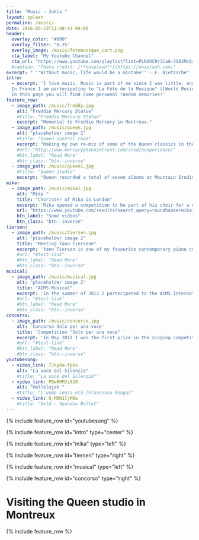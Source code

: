 ```yaml
---
title: "Music - Jokla "
layout: splash
permalink: /music/
date: 2016-03-23T11:48:41-04:00
header:
  overlay_color: "#000"
  overlay_filter: "0.35"
  overlay_image: /music/fetemusique_cart.png
  cta_label: "My Youtube Channel"
  cta_url: "https://www.youtube.com/playlist?list=PLNdUC0r3CaG-3S0JMcQrkEdAqhdjWKiq_"
  #caption: "Photo credit: [**Unsplash**](https://unsplash.com)"
excerpt: " ''Without music, life would be a mistake'' - F. Nietzsche"
intro: 
  - excerpt: 'I love music. Music is part of me since I was little, and it will always be. I started to sing when I was 7 years old and I took piano lessons (1998 - 2002). I joined the polyphonic choir "[JanuaVox](https://it.wikipedia.org/wiki/JanuaVox)" (2001-2003) and “[I polifonici di Genova](http://www.polifonicidigenova.org/2009/index.php)” (2003 - 2008) in Genoa. Later I got interested to contemporany music and I begun to took pop/rock singing lesson. I partecipated to several competitions in Genoa, joined and created some groups, and sang to wedding and party. I partecipated to the [AIMS Summer School](http://www.aims.uk.com/) Eastbourne (UK) attending the following courses: Cabaret class, Vocal Technique and Musical class.
  In France I am partecipating to "La Fête de la Musique" ([World Music Day](https://en.wikipedia.org/wiki/F%C3%AAte_de_la_Musique)) and recently I am creating a home recording studio to record acoustic pieces (piano and voice).
  In this page you will find some personal random memories!'
feature_row:
  - image_path: /music/freddy.jpg
    alt: "Freddie Mercury Statue"
    #title: "Freddie Mercury Statue"
    excerpt: "Memorial to Freddie Mercury in Montreux."
  - image_path: /music/queen.jpg
    alt: "placeholder image 2"
    #title: "Queen control room"
    excerpt: "Making my own re-mix of some of the Queen classics in the control room."
    #url: "http://www.mercuryphoenixtrust.com/studioexperience/"
    #btn_label: "Read More"
    #btn_class: "btn--inverse"
  - image_path: /music/queen1.jpg
    #title: "Queen studio"
    excerpt: "Queen recorded a total of seven albums at Mountain Studios."
mika:
  - image_path: /music/mika1.jpg
    alt: "Mika "
    title: "Chorister of Mika in London"
    excerpt: 'Mika opened a competition to be part of his choir for a concert in London. I decided to participate to the audition and finally I was chosen! I met a lot of nice people, learned my part with the members of the band (mainly with the guitarist Tim Van Der Kuil, who plays guitar for Adele too), danced and sang with Mika on the [Roundhouse](http://www.roundhouse.org.uk/) stage!  It was an awasome experience, that I will never forget. [Here](https://www.flickr.com/photos/770/8271183487/in/album-72157632254422212/) some nice pictures! '
    url: "https://www.youtube.com/results?search_query=roundhouse+mika+2012"
    btn_label: "Some videos"
    btn_class: "btn--inverse"
tiersen:
  - image_path: /music/tiersen.jpg
    alt: "placeholder image 2"
    title: "Meeting Yann Tiersenn"
    excerpt: 'Yann Tiersen is one of my favourite contemporary piano composer, you may know him thanks to the [soundtrack](https://www.youtube.com/watch?v=7d1pfcYkCqI&list=PLA116EF3328E17501) of the film Amélie. During his Midsummer Cycling Tour in Brittany he stopped at the Blind Spot Records in Rennes, where I had the opportunity to have a nice talk with him. His new album, called [Eusa](http://eusasound.bzh/#firstPage) is comprised of 10 new solo piano pieces inspired by locations on the island of Ushant in Brittany, where Tiersen lives.'
    #url: "#test-link"
    #btn_label: "Read More"
    #btn_class: "btn--inverse"
musical:
  - image_path: /music/musical.jpg
    alt: "placeholder image 2"
    title: "AIMS Musical"
    excerpt: 'In the summer of 2012 I partecipated to the AIMS International Music School in the campus of Eastbourne College, were I perfomed in a musical called "I wanna be bad". I played a part of an Italian guy called Fabrizio and sang in a duet the piece "Say It Somehow" from the musical The Light On The Piazza.'
    #url: "#test-link"
    #btn_label: "Read More"
    #btn_class: "btn--inverse"
concorso:
  - image_path: /music/concorso.jpg
    alt: 'Concorso Solo per una voce'
    title: 'Competition "Solo per una voce" '
    excerpt: 'In May 2012 I won the first price in the singing competition "Solo per una voce", organized by the [Arti’s Scuola d’Arte e Spettacolo](http://www.scuolaartis.com/) in Genoa. The jury was headed by [Tiziana TOSCA Donati](https://it.wikipedia.org/wiki/Tosca_(cantante)), Italian singer and actress. I sang a classical italian piece called [La voce del silenzio](https://en.wikipedia.org/wiki/Silent_Voices_(Dionne_Warwick_song)), presented for the first time at the Festival of Sanremo 1968 in the interpretation of Tony Del Monaco and as "Silent Voices" by Dionne Warwick. [Here](https://youtu.be/7JkyOa-fpbs) you can find my interpretation in the final.'
    #url: "#test-link"
    #btn_label: "Read More"
    #btn_class: "btn--inverse"
youtubesong:
  - video_link: 7JkyOa-fpbs
    alt: "La voce del Silenzio"
    #title: "La voce del Silenzio""
  - video_link: PBw9HMJi928
    alt: "Hallelujah "
    #title: "L'uomo senza età (Francesco Renga)"
  - video_link: Q-M6W1ljM8w
    #title: "Gold - Spandau Ballet"
---
```


{% include feature_row id="youtubesong" %}

{% include feature_row id="intro" type="center" %}

{% include feature_row id="mika" type="left" %}

{% include feature_row id="tiersen" type="right" %}

{% include feature_row id="musical" type="left" %}

{% include feature_row id="concorso" type="right" %}

# Visiting the Queen studio in Montreux

{% include feature_row %}


